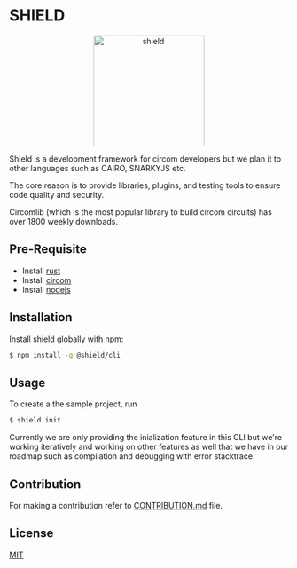 # SHIELD

<p align="center" >
<img src="https://xord.notion.site/image/https%3A%2F%2Fs3-us-west-2.amazonaws.com%2Fsecure.notion-static.com%2F283b98b7-fdae-4e5a-acaf-248242084e4a%2FICON.png?table=block&id=5306223c-a4f7-45d1-9f54-b9a5f4004cd6&spaceId=49976899-64a1-40fd-a3e6-c2ad82ad7aa1&width=250&userId=&cache=v2" alt="shield" width="200" height="200">
</p>
Shield is a development framework for circom developers but we plan it to other languages such as CAIRO, SNARKYJS etc.

The core reason is to provide libraries, plugins, and testing tools to ensure code quality and security.

Circomlib (which is the most popular library to build circom circuits) has over 1800 weekly downloads.

## Pre-Requisite
- Install [rust](https://www.rust-lang.org/tools/install)
- Install [circom](https://docs.circom.io/getting-started/installation/)
- Install [nodejs](https://nodejs.org/en/download/)

## Installation

Install shield globally with npm:

```bash
$ npm install -g @shield/cli
```
    
## Usage

To create a the sample project, run

```bash
$ shield init
```

Currently we are only providing the inialization feature in this CLI but we're working iteratively and working on other features as well that we have in our roadmap such as compilation and debugging with error stacktrace.

## Contribution
For making a contribution refer to [CONTRIBUTION.md](https://github.com/xorddotcom/SHIELD/CONTRIBUTION.md) file.

## License

[MIT](https://choosealicense.com/licenses/mit/)
